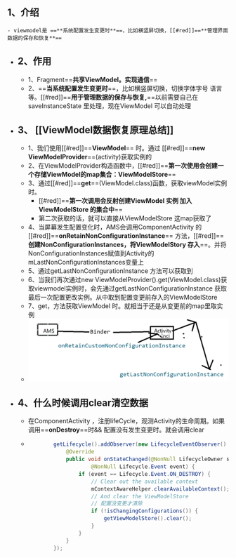 ## 1、介绍
	- viewmodel是 ==**系统配置发生变更时**==，比如横竖屏切换，[[#red]]==**管理界面数据的保存和恢复**==
- ## 2、作用
	- 1、Fragment==**共享ViewModel。实现通信**==
	- 2、==**当系统配置发生变更时**==，比如横竖屏切换，切换字体字号 语言等。[[#red]]==**用于管理数据的保存与恢复,**==以前需要自己在saveInstanceState 里处理，现在ViewModel 可以自动处理
- ## 3、 [[ViewModel数据恢复原理总结]]
	- 1、我们使用[[#red]]==**ViewModel**== 时。通过 [[#red]]==**new ViewModelProvider**==(activity)获取实例的
	- 2、在ViewModelProvider构造函数中，[[#red]]==**第一次使用会创建一个存储ViewModel的map集合：ViewModelStore**==
	- 3、通过[[#red]]==**get**==(ViewModel.class)函数，获取viewModel实例时。
		- [[#red]]==**第一次调用会反射创建ViewModel 实例 加入ViewModelStore  的集合中**==
		- 第二次获取的话，就可以直接从ViewModelStore 这map获取了
	- 4、当屏幕发生配置变化时，AMS会调用ComponentActivity 的[[#red]]==**onRetainNonConfigurationInstance**== 方法，[[#red]]==**创建NonConfigurationInstances，将ViewModelStory 存入**==。并将NonConfigurationInstances赋值到Activity的mLastNonConfigurationInstances变量上
	- 5、通过getLastNonConfigurationInstance 方法可以获取到
	- 6、当我们再次通过new ViewModelProvider().get(ViewModel.class)获取viewmodel实例时，会先通过getLastNonConfigurationInstance 获取最后一次配置更改实例。从中取到配置变更前存入的ViewModelStore
	- 7、get，方法获取ViewModel 时。就相当于还是从变更前的map里取实例
	- ![image.png](../assets/image_1691739283624_0.png)
- ## 4、什么时候调用clear清空数据
	- 在ComponentActivity ，注册lifeCycle，观测Activity的生命周期。如果调用==**onDestroy**==时&& 配置没有发生变更时。就会调用clear
	- ```java
	          getLifecycle().addObserver(new LifecycleEventObserver() {
	              @Override
	              public void onStateChanged(@NonNull LifecycleOwner source,
	                      @NonNull Lifecycle.Event event) {
	                  if (event == Lifecycle.Event.ON_DESTROY) {
	                      // Clear out the available context
	                      mContextAwareHelper.clearAvailableContext();
	                      // And clear the ViewModelStore
	                      // 配置没变更才清除
	                      if (!isChangingConfigurations()) {
	                          getViewModelStore().clear();
	                      }
	                  }
	              }
	          });
	  ```